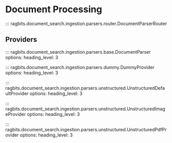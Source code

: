 # Document Processing

::: ragbits.document_search.ingestion.parsers.router.DocumentParserRouter

## Providers
::: ragbits.document_search.ingestion.parsers.base.DocumentParser
    options:
      heading_level: 3

::: ragbits.document_search.ingestion.parsers.dummy.DummyProvider
    options:
      heading_level: 3

::: ragbits.document_search.ingestion.parsers.unstructured.UnstructuredDefaultProvider
    options:
      heading_level: 3

::: ragbits.document_search.ingestion.parsers.unstructured.UnstructuredImageProvider
    options:
      heading_level: 3

::: ragbits.document_search.ingestion.parsers.unstructured.UnstructuredPdfProvider
    options:
      heading_level: 3